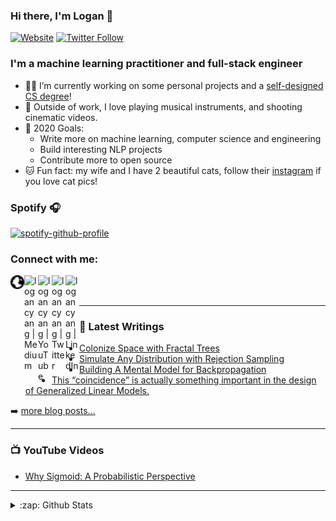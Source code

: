 ### Hi there, I'm Logan 👋

[![Website](https://img.shields.io/website?label=logancyang.com&style=for-the-badge&url=https%3A%2F%2Flogancyang.com)](https://logancyang.com)
[![Twitter Follow](https://img.shields.io/twitter/follow/logancyang?color=1DA1F2&logo=twitter&style=for-the-badge)](https://twitter.com/intent/follow?original_referer=https%3A%2F%2Fgithub.com%2Flogancyang&screen_name=logancyang)

### I'm a machine learning practitioner and full-stack engineer

- 👨‍💻 I’m currently working on some personal projects and a [self-designed CS degree](https://github.com/logancyang/my-cs-degree)!
- 🎻 Outside of work, I love playing musical instruments, and shooting cinematic videos.
- 🥅 2020 Goals:
  - Write more on machine learning, computer science and engineering
  - Build interesting NLP projects
  - Contribute more to open source
- 🐱 Fun fact: my wife and I have 2 beautiful cats, follow their [instagram](https://www.instagram.com/lulu_dover) if you love cat pics!

### Spotify 🎧
[![spotify-github-profile](https://spotify-github-profile.vercel.app/api/view?uid=12122125145&cover_image=true)](https://github.com/kittinan/spotify-github-profile)

### Connect with me:

[<img align="left" alt="logancyang.com" width="22px" src="https://raw.githubusercontent.com/iconic/open-iconic/master/svg/globe.svg" />][website]
[<img align="left" alt="logancyang | Medium" width="22px" src="https://cdn.jsdelivr.net/npm/simple-icons@v3/icons/medium.svg" />][medium]
[<img align="left" alt="logancyang | YouTube" width="22px" src="https://cdn.jsdelivr.net/npm/simple-icons@v3/icons/youtube.svg" />][youtube]
[<img align="left" alt="logancyang | Twitter" width="22px" src="https://cdn.jsdelivr.net/npm/simple-icons@v3/icons/twitter.svg" />][twitter]
[<img align="left" alt="logancyang | LinkedIn" width="22px" src="https://cdn.jsdelivr.net/npm/simple-icons@v3/icons/linkedin.svg" />][linkedin]

<br />
<br />

---

### 📕 Latest Writings

<!-- BLOG-POST-LIST:START -->
- [Colonize Space with Fractal Trees](https://levelup.gitconnected.com/colonize-space-with-fractal-trees-ecd6cbb6e78c?source=rss-59aa671cf125------2)
- [Simulate Any Distribution with Rejection Sampling](https://towardsdatascience.com/simulate-any-distribution-with-rejection-sampling-ebe4e66cc068?source=rss-59aa671cf125------2)
- [Building A Mental Model for Backpropagation](https://towardsdatascience.com/building-a-mental-model-for-backpropagation-987ac74d1821?source=rss-59aa671cf125------2)
- [This “coincidence” is actually something important in the design of Generalized Linear Models.](https://medium.com/@loganyang/this-coincidence-is-actually-something-important-in-the-design-of-generalized-linear-models-ccee28710354?source=rss-59aa671cf125------2)
<!-- BLOG-POST-LIST:END -->

➡️ [more blog posts...][medium]

---

### 📺 YouTube Videos

- [Why Sigmoid: A Probabilistic Perspective](https://youtu.be/oxGC9LLY6ZQ)

---

<details>
  <summary>:zap: Github Stats</summary>

  <img align="left" alt="logancyang's Github Stats" src="https://github-readme-stats.vercel.app/api?username=logancyang&show_icons=true&hide_border=true" />

</details>

[website]: https://logancyang.com
[twitter]: https://twitter.com/logancyang
[youtube]: https://www.youtube.com/channel/UCG__SwTAEtnT4wvYh82sX1Q/
[linkedin]: https://linkedin.com/in/loganyang
[medium]: https://medium.com/@loganyang
